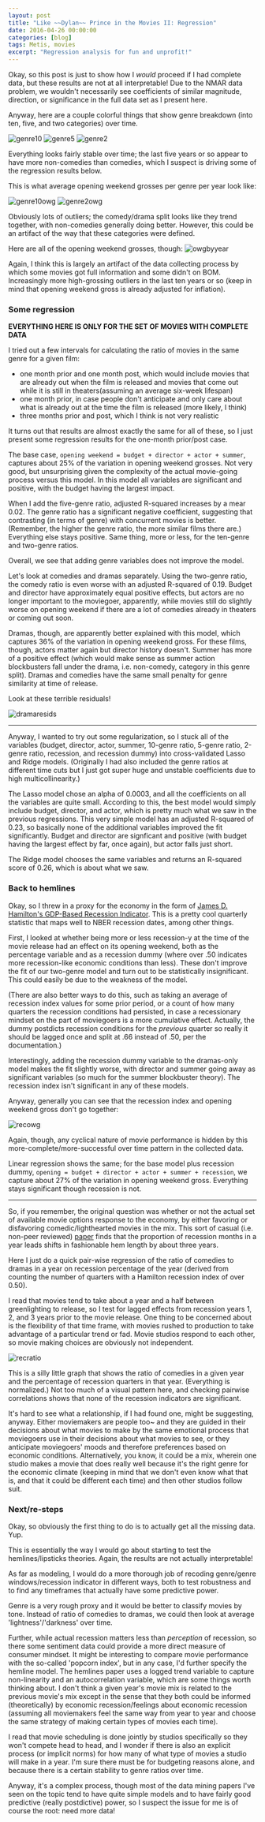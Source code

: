 ```yaml
---
layout: post
title: "Like ~~Dylan~~ Prince in the Movies II: Regression"
date: 2016-04-26 00:00:00
categories: [blog]
tags: Metis, movies
excerpt: "Regression analysis for fun and unprofit!"
---
```


Okay, so this post is just to show how I *would* proceed if I had complete data, but these results are not at all interpretable! Due to the NMAR data problem, we wouldn't necessarily see coefficients of similar magnitude, direction, or significance in the full data set as I present here.

Anyway, here are a couple colorful things that show genre breakdown (into ten, five, and two categories) over time.

![genre10](/assets/10genre.png)
![genre5](/assets/5genre.png)
![genre2](/assets/2genre.png)

Everything looks fairly stable over time; the last five years or so appear to have more non-comedies than comedies, which I suspect is driving some of the regression results below.

This is what average opening weekend grosses per genre per year look like:

![genre10owg](/assets/genreowg.png)
![genre2owg](/assets/genre2owg.png)

Obviously lots of outliers; the comedy/drama split looks like they trend together, with non-comedies generally doing better. However, this could be an artifact of the way that these categories were defined.

Here are all of the opening weekend grosses, though:
![owgbyyear](/assets/owgbyyear.png)

Again, I think this is largely an artifact of the data collecting process by which some movies got full information and some didn't on BOM. Increasingly more high-grossing outliers in the last ten years or so (keep in mind that opening weekend gross is already adjusted for inflation).

### Some regression

**EVERYTHING HERE IS ONLY FOR THE SET OF MOVIES WITH COMPLETE DATA**

I tried out a few intervals for calculating the ratio of movies in the same genre for a given film:
- one month prior and one month post, which would include movies that are already out when the film is released and movies that come out while it is still in theaters(assuming an average six-week lifespan)
- one month prior, in case people don't anticipate and only care about what is already out at the time the film is released (more likely, I think)
- three months prior and post, which I think is not very realistic

It turns out that results are almost exactly the same for all of these, so I just present some regression results for the one-month prior/post case.

The base case, `opening weekend = budget + director + actor + summer`, captures about 25% of the variation in opening weekend grosses. Not very good, but unsurprising given the complexity of the actual movie-going process versus this model. In this model all variables are significant and positive, with the budget having the largest impact. 

When I add the five-genre ratio, adjusted R-squared increases by a mear 0.02. The genre ratio has a significant negative coefficient, suggesting that contrasting (in terms of genre) with concurrent movies is better. (Remember, the higher the genre ratio, the more similar films there are.) Everything else stays positive. Same thing, more or less, for the ten-genre and two-genre ratios.

Overall, we see that adding genre variables does not improve the model.

Let's look at comedies and dramas separately. Using the two-genre ratio, the comedy ratio is even worse with an adjusted R-squared of 0.19. Budget and director have approximately equal positive effects, but actors are no longer important to the moviegoer, apparently, while movies still do slightly worse on opening weekend if there are a lot of comedies already in theaters or coming out soon.

Dramas, though, are apparently better explained with this model, which captures 36% of the variation in opening weekend gross. For these films, though, actors matter again but director history doesn't. Summer has more of a positive effect (which would make sense as summer action blockbusters fall under the drama, i.e. non-comedy, category in this genre split). Dramas and comedies have the same small penalty for genre similarity at time of release.

Look at these terrible residuals! 

![dramaresids](/assets/dramaresids.png)

---

Anyway, I wanted to try out some regularization, so I stuck all of the variables (budget, director, actor, summer, 10-genre ratio, 5-genre ratio, 2-genre ratio, recession, and recession dummy) into cross-validated Lasso and Ridge models. (Originally I had also included the genre ratios at different time cuts but I just got super huge and unstable coefficients due to high multicollinearity.)

The Lasso model chose an alpha of 0.0003, and all the coefficients on all the variables are quite small. According to this, the best model would simply include budget, director, and actor, which is pretty much what we saw in the previous regressions. This very simple model has an adjusted R-squared of 0.23, so basically none of the additional variables improved the fit significantly. Budget and director are signficant and positive (with budget having the largest effect by far, once again), but actor falls just short.

The Ridge model chooses the same variables and returns an R-squared score of 0.26, which is about what we saw.

### Back to hemlines

Okay, so I threw in a proxy for the economy in the form of [James D. Hamilton's GDP-Based Recession Indicator](https://www.frbatlanta.org/cqer/research/gdpbased_RII.aspx). This is a pretty cool quarterly statistic that maps well to NBER recession dates, among other things. 

First, I looked at whether being more or less recession-y at the time of the movie release had an effect on its opening weekend, both as the percentage variable and as a recession dummy (where over .50 indicates more recession-like economic conditions than less). These don't improve the fit of our two-genre model and turn out to be statistically insignificant. This could easily be due to the weakness of the model.

(There are also better ways to do this, such as taking an average of recession index values for some prior period, or a count of how many quarters the recession conditions had persisted, in case a recessionary mindset on the part of moviegoers is a more cumulative effect. Actually, the dummy postdicts recession conditions for the *previous* quarter so really it should be lagged once and split at .66 instead of .50, per the documentation.)

Interestingly, adding the recession dummy variable to the dramas-only model makes the fit slightly worse, with director and summer going away as significant variables (so much for the summer blockbuster theory). The recession index isn't significant in any of these models.

Anyway, generally you can see that the recession index and opening weekend gross don't go together:

![recowg](/assets/recowg.png)

Again, though, any cyclical nature of movie performance is hidden by this more-complete/more-successful over time pattern in the collected data.

Linear regression shows the same; for the base model plus recession dummy, `opening = budget + director + actor + summer + recession`, we capture about 27% of the variation in opening weekend gross. Everything stays significant though recession is not.

---

So, if you remember, the original question was whether or not the actual set of available movie options response to the economy, by either favoring or disfavoring comedic/lighthearted movies in the mix. This sort of casual (i.e. non-peer reviewed) [paper](http://repub.eur.nl/pub/20147/EI%202010-40.pdf) finds that the proportion of recession months in a year leads shifts in fashionable hem length by about three years.

Here I just do a quick pair-wise regression of the ratio of comedies to dramas in a year on recession percentage of the year (derived from counting the number of quarters with a Hamilton recession index of over 0.50). 

I read that movies tend to take about a year and a half between greenlighting to release, so I test for lagged effects from recession years 1, 2, and 3 years prior to the movie release. One thing to be concerned about is the flexibility of that time frame, with movies rushed to production to take advantage of a particular trend or fad. Movie studios respond to each other, so movie making choices are obviously not independent. 

![recratio](/assets/recessionratio.png)

This is a silly little graph that shows the ratio of comedies in a given year and the percentage of recession quarters in that year. (Everything is normalized.) Not too much of a visual pattern here, and checking pairwise correlations shows that none of the recession indicators are significant. 

It's hard to see what a relationship, if I had found one, might be suggesting, anyway. Either moviemakers are people too~ and they are guided in their decisions about what movies to make by the same emotional process that moviegoers use in their decisions about what movies to see, or they anticipate moviegoers' moods and therefore preferences based on economic conditions. Alternatively, you know, it could be a mix, wherein one studio makes a movie that does really well because it's the right genre for the economic climate (keeping in mind that we don't even know what that is, and that it could be different each time) and then other studios follow suit.

### Next/re-steps

Okay, so obviously the first thing to do is to actually get all the missing data.
Yup.

This is essentially the way I would go about starting to test the hemlines/lipsticks theories. Again, the results are not actually interpretable!

As far as modeling, I would do a more thorough job of recoding genre/genre windows/recession indicator in different ways, both to test robustness and to find any timeframes that actually have some predictive power.

Genre is a very rough proxy and it would be better to classify movies by tone. Instead of ratio of comedies to dramas, we could then look at average 'lightness'/'darkness' over time. 

Further, while actual recession matters less than *perception* of recession, so there some sentiment data could provide a more direct measure of consumer mindset. It might be interesting to compare movie performance with the so-called 'popcorn index', but in any case, I'd further specify the hemline model. The hemlines paper uses a logged trend variable to capture non-linearity and an autocorrelation variable, which are some things worth thinking about. I don't think a given year's movie mix is related to the previous movie's mix except in the sense that they both could be informed (theoretically) by economic recession/feelings about economic recession (assuming all moviemakers feel the same way from year to year and choose the same strategy of making certain types of movies each time). 

I read that movie scheduling is done jointly by studios specifically so they won't compete head to head, and I wonder if there is also an explicit process (or implicit norms) for how many of what type of movies a studio will make in a year. I'm sure there must be for budgeting reasons alone, and because there is a certain stability to genre ratios over time. 

Anyway, it's a complex process, though most of the data mining papers I've seen on the topic tend to have quite simple models and to have fairly good predictive (really postdictive) power, so I suspect the issue for me is of course the root: need more data!
